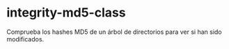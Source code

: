 integrity-md5-class
===================

Comprueba los hashes MD5 de un árbol de directorios para ver si han sido modificados.
